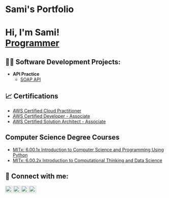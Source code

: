 # Sami's Portfolio

<!---
sophyphile/sophyphile is a ✨ special ✨ repository because its `README.md` (this file) appears on your GitHub profile.
You can click the Preview link to take a look at your changes.
--->

<h1>Hi, I'm Sami! <br/><a href="https://github.com/sophyphile">Programmer</a></h1>

<h2>👨‍💻 Software Development Projects:</h2>

- <b>API Practice</b>
  - [SOAP API](https://github.com/sophyphile/SOAP-API)


<h2> 📈 Certifications</h2>

- [AWS Certified Cloud Practitioner](https://www.credly.com/badges/e0d6392f-8dd3-4a5e-ae6b-5c7f1defe39f)
- [AWS Certified Developer - Associate](https://www.credly.com/badges/295f2021-c914-4f34-9c38-173449c47fde)
- [AWS Certified Solution Architect - Associate](https://www.credly.com/badges/86a36b54-54a3-461b-b0f7-747eb957ac4f)


<h2> Computer Science Degree Courses </h2>

- [MITx: 6.00.1x Introduction to Computer Science and Programming Using Python](https://courses.edx.org/certificates/d77d2beda8444121b5efaf1f7a6136bd)
- [MITx: 6.00.2x Introduction to Computational Thinking and Data Science](https://courses.edx.org/certificates/3bf758acbe52470f8caaba805198c384)


<h2> 🤳 Connect with me:</h2>

[<img align="left" alt="JoshMadakor | YouTube" width="22px" src="https://cdn.jsdelivr.net/npm/simple-icons@v3/icons/youtube.svg" />][youtube]
[<img align="left" alt="JoshMadakor | Twitter" width="22px" src="https://cdn.jsdelivr.net/npm/simple-icons@v3/icons/twitter.svg" />][twitter]
[<img align="left" alt="JoshMadakor | LinkedIn" width="22px" src="https://cdn.jsdelivr.net/npm/simple-icons@v3/icons/linkedin.svg" />][linkedin]
[<img align="left" alt="JoshMadakor | Instagram" width="22px" src="https://cdn.jsdelivr.net/npm/simple-icons@v3/icons/instagram.svg" />][instagram]

[twitter]: https://twitter.com/joshmadakor
[youtube]: https://www.youtube.com/c/joshmadakor
[instagram]: https://www.instagram.com/joshmadakor/
[linkedin]: https://linkedin.com/in/joshmadakor

<!--
**joshmadakor1/joshmadakor1** is a ✨ _special_ ✨ repository because its `README.md` (this file) appears on your GitHub profile.

Here are some ideas to get you started:

- 🔭 I’m currently working on ...
- 🌱 I’m currently learning ...
- 👯 I’m looking to collaborate on ...
- 🤔 I’m looking for help with ...
- 💬 Ask me about ...
- 📫 How to reach me: ...
- 😄 Pronouns: ...
- ⚡ Fun fact: ...

- 👋 Hi, I’m @sophyphile
- 👀 I’m interested in ...
- 🌱 I’m currently learning ...
- 💞️ I’m looking to collaborate on ...
- 📫 How to reach me ...

-->
